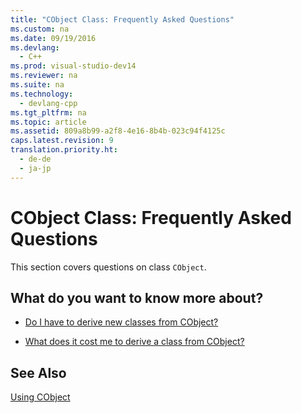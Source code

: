 ```yaml
---
title: "CObject Class: Frequently Asked Questions"
ms.custom: na
ms.date: 09/19/2016
ms.devlang: 
  - C++
ms.prod: visual-studio-dev14
ms.reviewer: na
ms.suite: na
ms.technology: 
  - devlang-cpp
ms.tgt_pltfrm: na
ms.topic: article
ms.assetid: 809a8b99-a2f8-4e16-8b4b-023c94f4125c
caps.latest.revision: 9
translation.priority.ht: 
  - de-de
  - ja-jp
---
```

# CObject Class: Frequently Asked Questions
This section covers questions on class `CObject`.  
  
## What do you want to know more about?  
  
-   [Do I have to derive new classes from CObject?](../vs140/Do-I-Have-to-Derive-New-Classes-from-CObject-.md)  
  
-   [What does it cost me to derive a class from CObject?](../vs140/What-Does-it-Cost-me-to-Derive-a-Class-from-CObject-.md)  
  
## See Also  
 [Using CObject](../vs140/Using-CObject.md)
